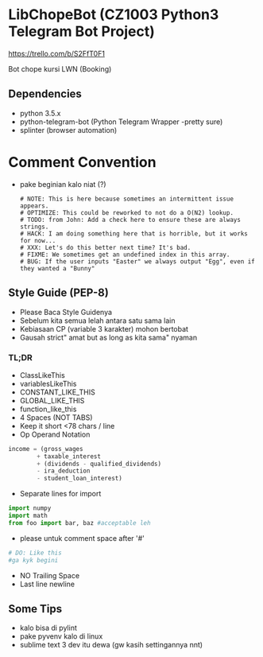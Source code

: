 # LibChopeBot (CZ1003 Python3 Telegram Bot Project)
https://trello.com/b/S2FfT0F1

Bot chope kursi LWN (Booking)

## Dependencies
- python 3.5.x
- python-telegram-bot (Python Telegram Wrapper -pretty sure)
- splinter (browser automation)

# Comment Convention
- pake beginian kalo niat (?)

      # NOTE: This is here because sometimes an intermittent issue appears.
      # OPTIMIZE: This could be reworked to not do a O(N2) lookup.
      # TODO: from John: Add a check here to ensure these are always strings.
      # HACK: I am doing something here that is horrible, but it works for now...
      # XXX: Let's do this better next time? It's bad.
      # FIXME: We sometimes get an undefined index in this array.
      # BUG: If the user inputs "Easter" we always output "Egg", even if they wanted a "Bunny"

## Style Guide (PEP-8)
- Please Baca Style Guidenya
- Sebelum kita semua lelah antara satu sama lain
- Kebiasaan CP (variable 3 karakter) mohon bertobat
- Gausah strict" amat but as long as kita sama" nyaman

### TL;DR
- ClassLikeThis
- variablesLikeThis
- CONSTANT_LIKE_THIS
- GLOBAL_LIKE_THIS
- function_like_this
- 4 Spaces (NOT TABS)
- Keep it short <78 chars / line
- Op Operand Notation
```python
income = (gross_wages
        + taxable_interest
        + (dividends - qualified_dividends)
        - ira_deduction
        - student_loan_interest)
```
- Separate lines for import
```python
import numpy
import math
from foo import bar, baz #acceptable leh
```
- please untuk comment space after '#'
```python
# DO: Like this
#ga kyk begini
```
- NO Trailing Space
- Last line newline

## Some Tips
- kalo bisa di pylint
- pake pyvenv kalo di linux
- sublime text 3 dev itu dewa (gw kasih settingannya nnt)
